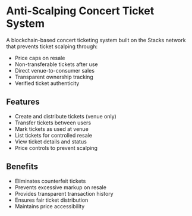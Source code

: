 # Anti-Scalping Concert Ticket System

A blockchain-based concert ticketing system built on the Stacks network that prevents ticket scalping through:

- Price caps on resale
- Non-transferable tickets after use
- Direct venue-to-consumer sales
- Transparent ownership tracking
- Verified ticket authenticity

## Features

- Create and distribute tickets (venue only)
- Transfer tickets between users
- Mark tickets as used at venue
- List tickets for controlled resale
- View ticket details and status
- Price controls to prevent scalping

## Benefits

- Eliminates counterfeit tickets
- Prevents excessive markup on resale
- Provides transparent transaction history
- Ensures fair ticket distribution
- Maintains price accessibility
